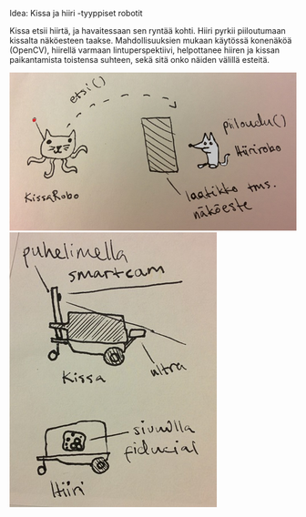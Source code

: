 


Idea: Kissa ja hiiri -tyyppiset robotit

 Kissa etsii hiirtä, ja havaitessaan sen ryntää kohti.
 Hiiri pyrkii piiloutumaan kissalta näköesteen taakse.
 Mahdollisuuksien mukaan käytössä konenäköä (OpenCV),
    hiirellä varmaan lintuperspektiivi,
    helpottanee hiiren ja kissan paikantamista toistensa suhteen,
    sekä sitä onko näiden välillä esteitä.
    
![Alt text](https://github.com/jKostet/massive-ironman/blob/1b07dc72ff16c6ea401d209bb8b5a411112a93f9/docs/pictures/suunnitelma_toiminta.jpg "Tavoiteltu toiminta")
![Alt text](https://github.com/jKostet/massive-ironman/blob/1b07dc72ff16c6ea401d209bb8b5a411112a93f9/docs/pictures/suunnitelma_robot.jpg "Robottien rakenne")
